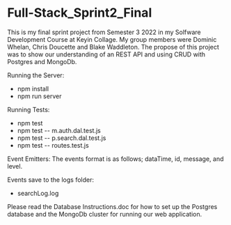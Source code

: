 # Full-Stack_Sprint2_Final
This is my final sprint project from Semester 3 2022 in my Solfware Development Course at Keyin Collage. My group members were Dominic Whelan, Chris Doucette and Blake Waddleton.
The propose of this project was to show our understanding of an REST API and using CRUD with Postgres and MongoDb.

Running the Server:
- npm install
- npm run server

Running Tests:
- npm test
- npm test -- m.auth.dal.test.js
- npm test -- p.search.dal.test.js
- npm test -- routes.test.js

Event Emitters:
The events format is as follows; dataTime, id, message, and level.

Events save to the logs folder:
- searchLog.log

Please read the Database Instructions.doc for how to set up the Postgres database and the MongoDb cluster for running our web application.
